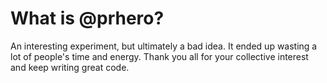 # What is @prhero?

An interesting experiment, but ultimately a bad idea. It ended up wasting a lot of people's time and energy. Thank you all for your collective interest and keep writing great code.
